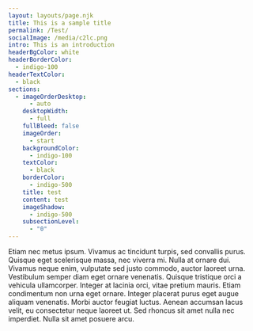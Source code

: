 ```yaml
---
layout: layouts/page.njk
title: This is a sample title
permalink: /Test/
socialImage: /media/c2lc.png
intro: This is an introduction
headerBgColor: white
headerBorderColor:
  - indigo-100
headerTextColor:
  - black
sections:
  - imageOrderDesktop:
      - auto
    desktopWidth:
      - full
    fullBleed: false
    imageOrder:
      - start
    backgroundColor:
      - indigo-100
    textColor:
      - black
    borderColor:
      - indigo-500
    title: test
    content: test
    imageShadow:
      - indigo-500
    subsectionLevel:
      - "0"
---
```

Etiam nec metus ipsum. Vivamus ac tincidunt turpis, sed convallis purus. Quisque eget scelerisque massa, nec viverra mi. Nulla at ornare dui. Vivamus neque enim, vulputate sed justo commodo, auctor laoreet urna. Vestibulum semper diam eget ornare venenatis. Quisque tristique orci a vehicula ullamcorper. Integer at lacinia orci, vitae pretium mauris. Etiam condimentum non urna eget ornare. Integer placerat purus eget augue aliquam venenatis. Morbi auctor feugiat luctus. Aenean accumsan lacus velit, eu consectetur neque laoreet ut. Sed rhoncus sit amet nulla nec imperdiet. Nulla sit amet posuere arcu.